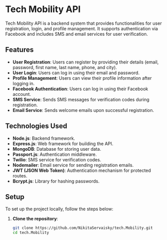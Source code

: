 # Tech Mobility API

Tech Mobility API is a backend system that provides functionalities for user registration, login, and profile management. It supports authentication via Facebook and includes SMS and email services for user verification.

## Features

- **User Registration**: Users can register by providing their details (email, password, first name, last name, phone, and city).
- **User Login**: Users can log in using their email and password.
- **Profile Management**: Users can view their profile information after logging in.
- **Facebook Authentication**: Users can log in using their Facebook account.
- **SMS Service**: Sends SMS messages for verification codes during registration.
- **Email Service**: Sends welcome emails upon successful registration.

## Technologies Used

- **Node.js**: Backend framework.
- **Express.js**: Web framework for building the API.
- **MongoDB**: Database for storing user data.
- **Passport.js**: Authentication middleware.
- **Twilio**: SMS service for verification codes.
- **Nodemailer**: Email service for sending registration emails.
- **JWT (JSON Web Token)**: Authentication mechanism for protected routes.
- **Bcrypt.js**: Library for hashing passwords.

## Setup

To set up the project locally, follow the steps below:

1. **Clone the repository**:

   ```bash
   git clone https://github.com/NikitaServaisky/tech.Mobility.git
   cd tech.Mobility

